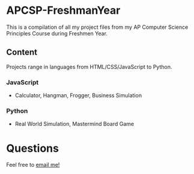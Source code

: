 # APCSP-FreshmanYear
This is a compilation of all my project files from my AP Computer Science Principles Course during Freshmen Year.

## Content
Projects range in languages from HTML/CSS/JavaScript to Python. 

### JavaScript
* Calculator, Hangman, Frogger, Business Simulation

### Python
* Real World Simulation, Mastermind Board Game

# Questions
Feel free to <a href="mailto: rayaan.siddiqi@gmail.com">email me!</a>
